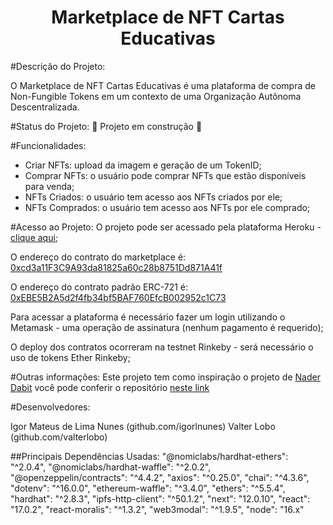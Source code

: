 <h1 align="center">Marketplace de NFT Cartas Educativas</h1>

#Descrição do Projeto:

O Marketplace de NFT Cartas Educativas é uma plataforma de compra de Non-Fungible Tokens em um contexto de uma Organização Autônoma Descentralizada.

#Status do Projeto:
:construction: Projeto em construção :construction:

#Funcionalidades:
- Criar NFTs: upload da imagem e geração de um TokenID;
- Comprar NFTs: o usuário pode comprar NFTs que estão disponíveis para venda;
- NFTs Criados: o usuário tem acesso aos NFTs criados por ele;
- NFTs Comprados: o usuário tem acesso aos NFTs por ele comprado;

#Acesso ao Projeto:
O projeto pode ser acessado pela plataforma Heroku - <a href="https://nft-mercado.herokuapp.com/">clique aqui<a>;

O endereço do contrato do marketplace é:
<a href="https://rinkeby.etherscan.io/address/0xcd3a11F3C9A93da81825a60c28b8751Dd871A41f">0xcd3a11F3C9A93da81825a60c28b8751Dd871A41f</a>

O endereço do contrato padrão ERC-721 é:
<a href="https://rinkeby.etherscan.io/token/0xebe5b2a5d2f4fb34bf5baf760efcb002952c1c73">0xEBE5B2A5d2f4fb34bf5BAF760EfcB002952c1C73</a>

Para acessar a plataforma é necessário fazer um login utilizando o Metamask - uma operação de assinatura (nenhum pagamento é requerido);

O deploy dos contratos ocorreram na testnet Rinkeby - será necessário o uso de tokens Ether Rinkeby;

#Outras informações:
Este projeto tem como inspiração o projeto de <a href="https://github.com/dabit3">Nader Dabit</a> você pode conferir o repositório <a href="https://github.com/dabit3/polygon-ethereum-nextjs-marketplace/">neste link</a>

#Desenvolvedores:

Igor Mateus de Lima Nunes (github.com/igorlnunes)
Valter Lobo (github.com/valterlobo)

##Principais Dependências Usadas:
    "@nomiclabs/hardhat-ethers": "^2.0.4",
    "@nomiclabs/hardhat-waffle": "^2.0.2",
    "@openzeppelin/contracts": "^4.4.2",
    "axios": "^0.25.0",
    "chai": "^4.3.6",
    "dotenv": "^16.0.0",
    "ethereum-waffle": "^3.4.0",
    "ethers": "^5.5.4",
    "hardhat": "^2.8.3",
    "ipfs-http-client": "^50.1.2",
    "next": "12.0.10",
    "react": "17.0.2",
    "react-moralis": "^1.3.2",
    "web3modal": "^1.9.5",
    "node": "16.x"